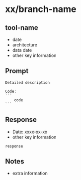 # xx/branch-name

## tool-name

-   date
-   architecture
-   data date
-   other key information

## Prompt

````
Detailed description

Code:
```
	code
```
````

## Response

-   Date: xxxx-xx-xx
-   other key information

```
response
```

## Notes

-   extra information
